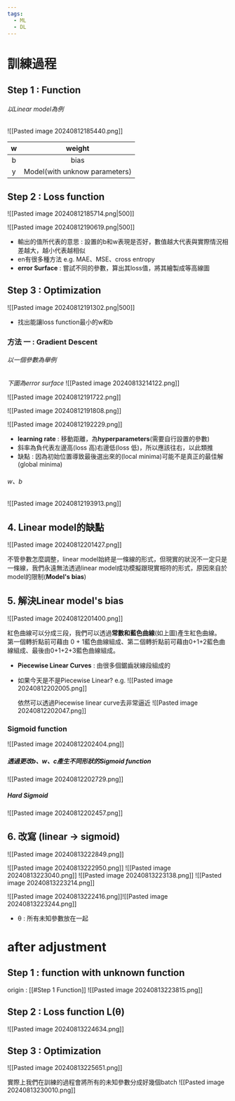 ```yaml
---
tags:
  - ML
  - DL
---
```


# 訓練過程
## Step 1 : Function

###### 以Linear model為例
![[Pasted image 20240812185440.png]]

|  w  |            weight             |
| :-: | :---------------------------: |
|  b  |             bias              |
|  y  | Model(with unknow parameters) |

## Step 2 : Loss function
![[Pasted image 20240812185714.png|500]] 

![[Pasted image 20240812190619.png|500]]

- 輸出的值所代表的意思 :  設置的b和w表現是否好，數值越大代表與實際情況相差越大，越小代表越相似
- en有很多種方法 e.g. MAE、MSE、cross entropy
- **error Surface** : 嘗試不同的參數，算出其loss值，將其繪製成等高線圖

## Step 3 : Optimization

![[Pasted image 20240812191302.png|500]]

- 找出能讓loss function最小的w和b
### 方法 一 : Gradient Descent

###### 以一個參數為舉例

*下圖為error surface*
![[Pasted image 20240813214122.png]]

![[Pasted image 20240812191722.png]]

![[Pasted image 20240812191808.png]]

![[Pasted image 20240812192229.png]]

- **learning rate** : 移動距離，為**hyperparameters**(需要自行設置的參數)
- 斜率為負代表左邊高(loss 高)右邊低(loss 低)，所以應該往右，以此類推
- 缺點 : 因為初始位置導致最後選出來的(local minima)可能不是真正的最佳解(global minima)

###### w、b
![[Pasted image 20240812193913.png]]

## 4. Linear model的缺點

![[Pasted image 20240812201427.png]]

不管參數怎麼調整，linear model始終是一條線的形式，但現實的狀況不一定只是一條線，我們永遠無法透過linear model成功模擬跟現實相符的形式，原因來自於model的限制(**Model's bias**)


## 5. 解決Linear model's bias

![[Pasted image 20240812201400.png]]

紅色曲線可以分成三段，我們可以透過**常數和藍色曲線**(如上圖)產生紅色曲線。
第一個轉折點前可藉由 0 + 1藍色曲線組成、第二個轉折點前可藉由0+1+2藍色曲線組成、最後由0+1+2+3藍色曲線組成。
- **Piecewise Linear Curves** : 由很多個鋸齒狀線段組成的

- 如果今天是不是Piecewise Linear?
	e.g.
	![[Pasted image 20240812202005.png]]
	
	依然可以透過Piecewise linear curve去非常逼近
	![[Pasted image 20240812202047.png]]


### Sigmoid function
![[Pasted image 20240812202404.png]]

##### 透過更改b、w、c產生不同形狀的Sigmoid function
![[Pasted image 20240812202729.png]]

##### Hard Sigmoid
![[Pasted image 20240812202457.png]]


## 6. 改寫 (linear -> sigmoid)

![[Pasted image 20240813222849.png]]

![[Pasted image 20240813222950.png]]
![[Pasted image 20240813223040.png]]
![[Pasted image 20240813223138.png]]
![[Pasted image 20240813223214.png]]

![[Pasted image 20240813222416.png]]![[Pasted image 20240813223244.png]]
- θ : 所有未知參數放在一起

# after adjustment
## Step 1 : function with unknown function

origin : [[#Step 1 Function]]
![[Pasted image 20240813223815.png]]

## Step 2 : Loss function L(θ)
![[Pasted image 20240813224634.png]]

## Step 3 : Optimization
![[Pasted image 20240813225651.png]]


實際上我們在訓練的過程會將所有的未知參數分成好幾個batch
![[Pasted image 20240813230010.png]]
